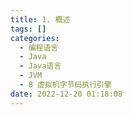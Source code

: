 ```yaml
---
title: 1. 概述
tags: []
categories:
  - 编程语言
  - Java
  - Java语言
  - JVM
  - 8 虚拟机字节码执行引擎
date: 2022-12-20 01:18:08
---
```


